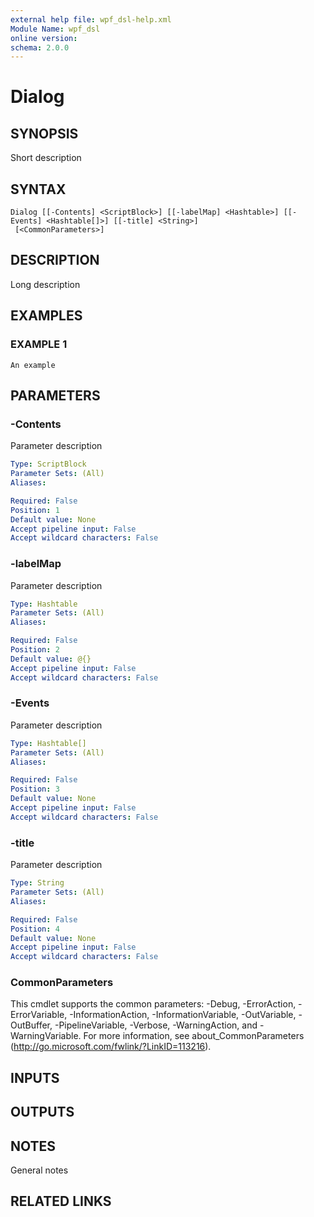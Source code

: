 ```yaml
---
external help file: wpf_dsl-help.xml
Module Name: wpf_dsl
online version:
schema: 2.0.0
---
```


# Dialog

## SYNOPSIS
Short description

## SYNTAX

```
Dialog [[-Contents] <ScriptBlock>] [[-labelMap] <Hashtable>] [[-Events] <Hashtable[]>] [[-title] <String>]
 [<CommonParameters>]
```

## DESCRIPTION
Long description

## EXAMPLES

### EXAMPLE 1
```
An example
```

## PARAMETERS

### -Contents
Parameter description

```yaml
Type: ScriptBlock
Parameter Sets: (All)
Aliases:

Required: False
Position: 1
Default value: None
Accept pipeline input: False
Accept wildcard characters: False
```

### -labelMap
Parameter description

```yaml
Type: Hashtable
Parameter Sets: (All)
Aliases:

Required: False
Position: 2
Default value: @{}
Accept pipeline input: False
Accept wildcard characters: False
```

### -Events
Parameter description

```yaml
Type: Hashtable[]
Parameter Sets: (All)
Aliases:

Required: False
Position: 3
Default value: None
Accept pipeline input: False
Accept wildcard characters: False
```

### -title
Parameter description

```yaml
Type: String
Parameter Sets: (All)
Aliases:

Required: False
Position: 4
Default value: None
Accept pipeline input: False
Accept wildcard characters: False
```

### CommonParameters
This cmdlet supports the common parameters: -Debug, -ErrorAction, -ErrorVariable, -InformationAction, -InformationVariable, -OutVariable, -OutBuffer, -PipelineVariable, -Verbose, -WarningAction, and -WarningVariable.
For more information, see about_CommonParameters (http://go.microsoft.com/fwlink/?LinkID=113216).

## INPUTS

## OUTPUTS

## NOTES
General notes

## RELATED LINKS
